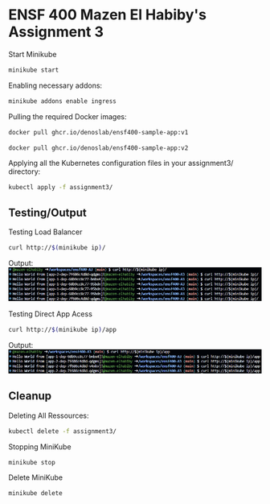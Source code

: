 # ENSF 400 Mazen El Habiby's Assignment 3

Start Minikube

```bash
minikube start
```




Enabling necessary addons:

```bash
minikube addons enable ingress
```

Pulling the required Docker images:

```bash
docker pull ghcr.io/denoslab/ensf400-sample-app:v1
```

```bash
docker pull ghcr.io/denoslab/ensf400-sample-app:v2
```

Applying all the Kubernetes configuration files in your assignment3/ directory:

```bash
kubectl apply -f assignment3/
```

## Testing/Output

Testing Load Balancer

```bash
curl http://$(minikube ip)/
```
Output:
![](OutputTest1.png)

Testing Direct App Acess
```bash
curl http://$(minikube ip)/app
```
Output:
![](OutputTest2.png)

## Cleanup

Deleting All Ressources:
```bash
kubectl delete -f assignment3/
```

Stopping MiniKube
```bash
minikube stop
```

Delete MiniKube
```bash
minikube delete
```




